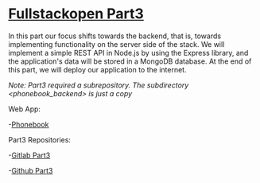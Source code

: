 # [Fullstackopen Part3](https://fullstackopen.com/en/part3)

In this part our focus shifts towards the backend, that is, towards implementing functionality on the server side of the stack. We will implement a simple REST API in Node.js by using the Express library, and the application's data will be stored in a MongoDB database. At the end of this part, we will deploy our application to the internet.

_Note: Part3 required a subrepository. The subdirectory <phonebook_backend> is just a copy_

Web App:

-[Phonebook](https://fullstackopen-phonebook-cjh.herokuapp.com/)

Part3 Repositories:

-[Gitlab Part3](https://gitlab.com/connorjhauenstein/fullstackopen_part3)

-[Github Part3](https://github.com/Connorjh4/fullstackopen_part3)
